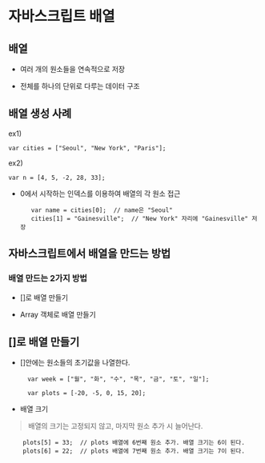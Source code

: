 # 자바스크립트 배열

## 배열

- 여러 개의 원소들을 연속적으로 저장

- 전체를 하나의 단위로 다루는 데이터 구조


## 배열 생성 사례

ex1)

    var cities = ["Seoul", "New York", "Paris"];


ex2)

    var n = [4, 5, -2, 28, 33];


- 0에서 시작하는 인덱스를 이용하여 배열의 각 원소 접근

         var name = cities[0];  // name은 "Seoul"
         cities[1] = "Gainesville";  // "New York" 자리에 "Gainesville" 저장


## 자바스크립트에서 배열을 만드는 방법

### 배열 만드는 2가지 방법

- []로 배열 만들기

- Array 객체로 배열 만들기


## []로 배열 만들기

- []안에는 원소들의 초기값을 나열한다.

        var week = ["월", "화", "수", "목", "금", "토", "일"];

        var plots = [-20, -5, 0, 15, 20];


- 배열 크기

> 배열의 크기는 고정되지 않고, 마지막 원소 추가 시 늘어난다.

        plots[5] = 33;  // plots 배열에 6번째 원소 추가. 배열 크기는 6이 된다.
        plots[6] = 22;  // plots 배열에 7번째 원소 추가. 배열 크기는 7이 된다.

        